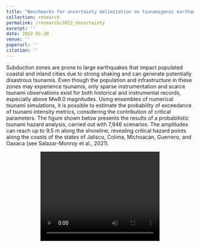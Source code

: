 ```yaml
---
title: "Benchmarks for uncertainty delimitation on tsunamigenic earthquakes source parameters"
collection: research
permalink: /research/2022_Uncertainty
excerpt: ''
date: 2022-01-20
venue: ''
paperurl: ''
citation: '' 
---
```

Subduction zones are prone to large earthquakes that impact populated coastal and inland cities due to strong shaking and can generate potentially disastrous tsunamis. Even though the population and infrastructure in these zones may experience tsunamis, only sparse instrumentation and scarce tsunami observations exist for both historical and instrumental records, especially above Mw8.0 magnitudes. Using ensembles of numerical tsunami simulations, it is possible to estimate the probability of exceedance of tsunami intensity metrics, considering the contribution of critical parameters. The figure shown below presents the results of a probabilistic tsunami hazard analysis, carried out with 7,946 scenarios. The amplitudes can reach up to 9.5 m along the shoreline, revealing critical hazard points along the coasts of the states of Jalisco, Colima, Michoacán, Guerrero, and Oaxaca (see Salazar-Monroy et al., 2021).
<p>   </p>
<center>
<video width="320" height="240" controls="controls">
  <source src="./imgages/Disp_Amp.mp4" type="video/mp4">
  Your browser does not support the video tag.
</video>
</center>
<p>   </p>
